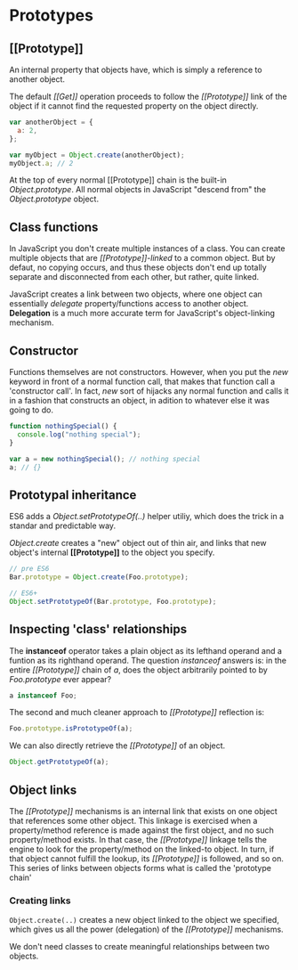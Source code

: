 # Prototypes

## [[Prototype]]

An internal property that objects have, which is simply a reference to another object.

The default _[[Get]]_ operation proceeds to follow the _[[Prototype]]_ link of the object if it cannot find the requested property on the object directly.

```js
var anotherObject = {
  a: 2,
};

var myObject = Object.create(anotherObject);
myObject.a; // 2
```

At the top of every normal [[Prototype]] chain is the built-in _Object.prototype_. All normal objects in JavaScript "descend from" the _Object.prototype_ object.

## Class functions

In JavaScript you don't create multiple instances of a class. You can create multiple objects that are _[[Prototype]]-linked_ to a common object. But by defaut, no copying occurs, and thus these objects don't end up totally separate and disconnected from each other, but rather, quite linked.

JavaScript creates a link between two objects, where one object can essentially _delegate_ property/functions access to another object. **Delegation** is a much more accurate term for JavaScript's object-linking mechanism.

## Constructor

Functions themselves are not constructors. However, when you put the _new_ keyword in front of a normal function call, that makes that function call a 'constructor call'. In fact, _new_ sort of hijacks any normal function and calls it in a fashion that constructs an object, in adition to whatever else it was going to do.

```js
function nothingSpecial() {
  console.log("nothing special");
}

var a = new nothingSpecial(); // nothing special
a; // {}
```

## Prototypal inheritance

ES6 adds a _Object.setPrototypeOf(..)_ helper utiliy, which does the trick in a standar and predictable way.

_Object.create_ creates a "new" object out of thin air, and links that new object's internal **[[Prototype]]** to the object you specify.

```js
// pre ES6
Bar.prototype = Object.create(Foo.prototype);

// ES6+
Object.setPrototypeOf(Bar.prototype, Foo.prototype);
```

## Inspecting 'class' relationships

The **instanceof** operator takes a plain object as its lefthand operand and a funtion as its righthand operand. The question _instanceof_ answers is: in the entire _[[Prototype]]_ chain of _a_, does the object arbitrarily pointed to by _Foo.prototype_ ever appear?

```js
a instanceof Foo;
```

The second and much cleaner approach to _[[Prototype]]_ reflection is:

```js
Foo.prototype.isPrototypeOf(a);
```

We can also directly retrieve the _[[Prototype]]_ of an object.

```js
Object.getPrototypeOf(a);
```

## Object links

The _[[Prototype]]_ mechanisms is an internal link that exists on one object that references some other object.
This linkage is exercised when a property/method reference is made against the first object, and no such property/method exists. In that case, the _[[Prototype]]_ linkage tells the engine to look for the property/method on the linked-to object. In turn, if that object cannot fulfill the lookup, its _[[Prototype]]_ is followed, and so on. This series of links between objects forms what is called the 'prototype chain'

### Creating links

`Object.create(..)` creates a new object linked to the object we specified, which gives us all the power (delegation) of the _[[Prototype]]_ mechanisms.

We don't need classes to create meaningful relationships between two objects.
